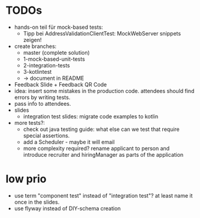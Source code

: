 # TODOs

- hands-on teil für mock-based tests:
     - Tipp bei AddressValidationClientTest: MockWebServer snippets zeigen!
- create branches:
    - master (complete solution) 
    - 1-mock-based-unit-tests
    - 2-integration-tests
    - 3-kotlintest
    - -> document in README
- Feedback Slide + Feedback QR Code 
- idea: insert some mistakes in the production code. attendees should find errors by writing tests.
- pass info to attendees.
- slides 
    - integration test slides: migrate code examples to kotlin
- more tests?:
    - check out java testing guide: what else can we test that require special assertions.
    - add a Scheduler - maybe it will email
    - more complexity required? rename applicant to person and introduce recruiter and hiringManager as parts of the application
    
# low prio

- use term "component test" instead of "integration test"? at least name it once in the slides.
- use flyway instead of DIY-schema creation
